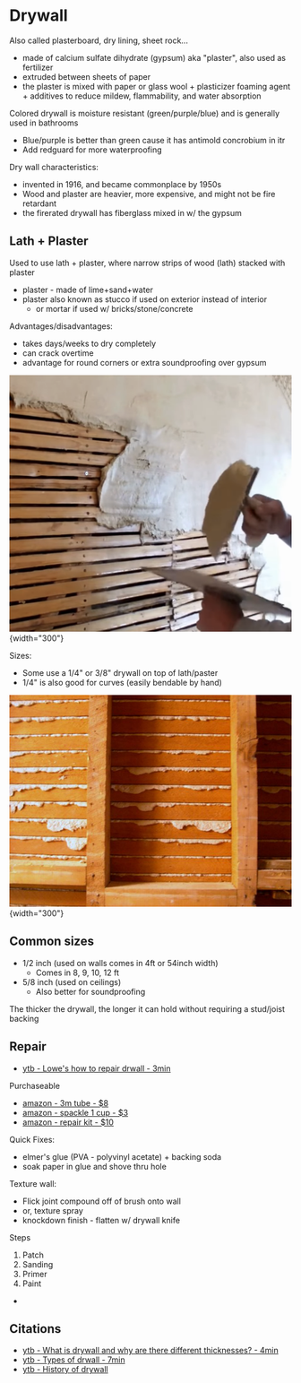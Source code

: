 # Drywall

Also called plasterboard, dry lining, sheet rock...

- made of calcium sulfate dihydrate (gypsum) aka "plaster", also used as fertilizer 
- extruded between sheets of paper
- the plaster is mixed with paper or glass wool + plasticizer foaming agent + additives to reduce mildew, flammability, and water absorption

Colored drywall is moisture resistant (green/purple/blue) and is generally used in bathrooms

- Blue/purple is better than green cause it has antimold concrobium in itr
- Add redguard for more waterproofing 

Dry wall characteristics:

- invented in 1916, and became commonplace by 1950s
- Wood and plaster are heavier, more expensive, and might not be fire retardant
- the firerated drywall has fiberglass mixed in w/ the gypsum


## Lath + Plaster

Used to use lath + plaster, where narrow strips of wood (lath) stacked with plaster

- plaster - made of lime+sand+water
- plaster also known as stucco if used on exterior instead of interior
    - or mortar if used w/ bricks/stone/concrete

Advantages/disadvantages:

- takes days/weeks to dry completely
- can crack overtime
- advantage for round corners or extra soundproofing over gypsum

![](images/lath2.png){width="300"}

Sizes:

- Some use a 1/4" or 3/8" drywall on top of lath/paster 
- 1/4" is also good for curves (easily bendable by hand)

![](images/lath.jpg){width="300"}

## Common sizes

- 1/2 inch (used on walls comes in 4ft or 54inch width)
    - Comes in 8, 9, 10, 12 ft
- 5/8 inch (used on ceilings)
    - Also better for soundproofing

The thicker the drywall, the longer it can hold without requiring a stud/joist backing

## Repair

- [ytb - Lowe's how to repair drwall - 3min](https://www.youtube.com/watch?v=Fdy9uRvpI-E)

Purchaseable

- [amazon - 3m tube - $8](https://www.amazon.com/3M-Strength-Repair-Applicator-2-Pack/dp/B00UY39TZ0)
- [amazon - spackle 1 cup - $3](https://www.amazon.com/Red-Devil-0542-Lightweight-Spackling/dp/B0007M43WW)
- [amazon - repair kit - $10](https://www.amazon.com/Drywall-Spackle-Scraper-Surface-Solution/dp/B0D54PV3RW)

Quick Fixes:

- elmer's glue (PVA - polyvinyl acetate) + backing soda
- soak paper in glue and shove thru hole

Texture wall:

- Flick joint compound off of brush onto wall
- or, texture spray
- knockdown finish - flatten w/ drywall knife

Steps

1. Patch
2. Sanding
3. Primer
4. Paint
- 

## Citations

- [ytb - What is drywall and why are there different thicknesses? - 4min](https://www.youtube.com/watch?v=01GzFacey28)
- [ytb - Types of drwall - 7min](https://www.youtube.com/watch?v=DHxR3i6Gu4c)
- [ytb - History of drywall](https://www.youtube.com/watch?v=B1mJsi4Px4A)
